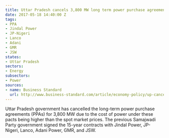 ```yaml
---
title: Uttar Pradesh cancels 3,800 MW long term power purchase agreement
date: 2017-05-18 14:40:00 Z
tags:
- PPA
- Jindal Power
- JP-Nigeri
- Lanco
- Adani
- GMR
- JSW
states:
- Uttar Pradesh
sectors:
- Energy
subsectors:
- Power
sources:
- name: Business Standard
  url: http://www.business-standard.com/article/economy-policy/up-cancels-costly-power-agreements-inked-by-sp-govt-117051101486_1.html
---
```


Uttar Pradesh government has cancelled the long-term power purchase agreements (PPAs) for 3,800 MW due to the cost of power under these pacts being higher than the spot market prices. The previous Samajwadi Party government signed the 15-year contracts with Jindal Power, JP-Nigeri, Lanco, Adani Power, GMR, and JSW. 